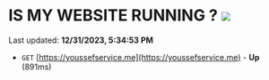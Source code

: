 # IS MY WEBSITE RUNNING ? [![](https://img.shields.io/static/v1?label=Sponsor&message=%E2%9D%A4&logo=GitHub&color=%23fe8e86)](https://github.com/sponsors/<username>)

Last updated: **12/31/2023, 5:34:53 PM**

- `GET` [https://youssefservice.me](https://youssefservice.me) - **Up** (891ms)
